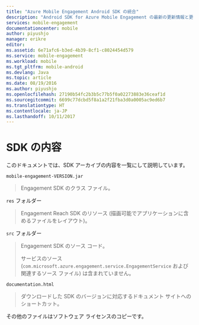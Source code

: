 ```yaml
---
title: "Azure Mobile Engagement Android SDK の統合"
description: "Android SDK for Azure Mobile Engagement の最新の更新情報と更新手順について"
services: mobile-engagement
documentationcenter: mobile
author: piyushjo
manager: erikre
editor: 
ms.assetid: 6e71afc6-b3ed-4b39-8cf1-c8024454d579
ms.service: mobile-engagement
ms.workload: mobile
ms.tgt_pltfrm: mobile-android
ms.devlang: Java
ms.topic: article
ms.date: 08/19/2016
ms.author: piyushjo
ms.openlocfilehash: 27190b54fc2b3b5c77b5f0a02273883e36ceaf1d
ms.sourcegitcommit: 6699c77dcbd5f8a1a2f21fba3d0a0005ac9ed6b7
ms.translationtype: HT
ms.contentlocale: ja-JP
ms.lasthandoff: 10/11/2017
---
```

# <a name="sdk-content"></a>SDK の内容
このドキュメントでは、SDK アーカイブの内容を一覧にして説明しています。

`mobile-engagement-VERSION.jar`

> Engagement SDK のクラス ファイル。
> 
> 

`res` フォルダー

> Engagement Reach SDK のリソース (描画可能でアプリケーションに含めるファイルをレイアウト)。
> 
> 

`src` フォルダー

> Engagement SDK のソース コード。
> 
> サービスのソース (`com.microsoft.azure.engagement.service.EngagementService` および関連するソース ファイル) は含まれていません。
> 
> 

`documentation.html`

> ダウンロードした SDK のバージョンに対応するドキュメント サイトへのショートカット。
> 
> 

その他のファイルはソフトウェア ライセンスのコピーです。

